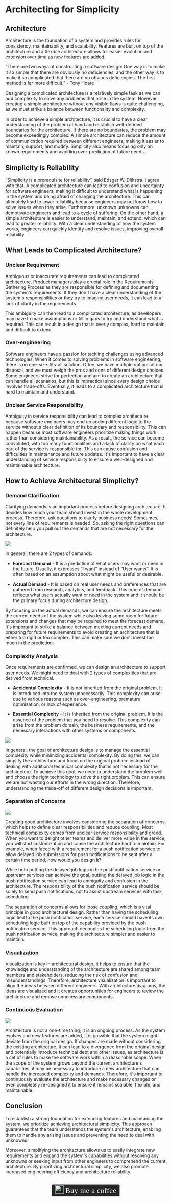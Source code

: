 # Architecting for Simplicity

## Architecture

Architecture is the foundation of a system and provides rules for consistency, maintainability, and scalability. Features are built on top of the architecture and a flexible architecture allows for easier evolution and extension over time as new features are added.

“There are two ways of constructing a software design: One way is to make it so simple that there are obviously no deficiencies, and the other way is to make it so complicated that there are no obvious deficiencies. The first method is far more difficult.” - Tony Hoare

Designing a complicated architecture is a relatively simple task as we can add complexity to solve any problems that arise in the system. However, creating a simple architecture without any visible flaws is quite challenging, as we must strike a balance between functionality and complexity.

In order to achieve a simple architecture, it is crucial to have a clear understanding of the problem at hand and establish well-defined boundaries for the architecture. If there are no boundaries, the problem may become exceedingly complex. A simple architecture can reduce the amount of communication required between different engineers, making it easier to maintain, support, and modify. Simplicity also means focusing only on known requirements and avoiding over-prediction of future needs.

## Simplicity is Reliability

“Simplicity is a prerequisite for reliability”, said Edsger W. Dijkstra. I agree with that. A complicated architecture can lead to confusion and uncertainty for software engineers, making it difficult to understand what is happening in the system and being afraid of changing the architecture. This can ultimately lead to lower reliability because engineers may not know how to solve issues when they arise. Furthermore, unknown unknowns can demotivate engineers and lead to a cycle of suffering. On the other hand, a simple architecture is easier to understand, maintain, and extend, which can lead to greater reliability. With a clear understanding of how the system works, engineers can quickly identify and resolve issues, improving overall reliability.

## What Leads to Complicated Architecture?

### Unclear Requirement

Ambiguous or inaccurate requirements can lead to complicated architecture. Product managers play a crucial role in the Requirements Gathering Process as they are responsible for defining and documenting the system's requirements. If they don't have a clear understanding of the system's responsibilities or they try to imagine user needs, it can lead to a lack of clarity in the requirements.

This ambiguity can then lead to a complicated architecture, as developers may have to make assumptions or fill in gaps to try and understand what is required. This can result in a design that is overly complex, hard to maintain, and difficult to extend.

### Over-engineering

Software engineers have a passion for tackling challenges using advanced technologies. When it comes to solving problems in software engineering, there is no one-size-fits-all solution. Often, we have multiple options at our disposal, and we must weigh the pros and cons of different design choices. Some engineers strive for perfection and aim to create an architecture that can handle all scenarios, but this is impractical since every design choice involves trade-offs. Eventually, it leads to a complicated architecture that is hard to maintain and understand.

### Unclear Service Responsibility 

Ambiguity in service responsibility can lead to complex architecture because software engineers may end up adding different logic to the service without a clear definition of its boundary and responsibility. This can happen because most software engineers prioritize making things work rather than considering maintainability. As a result, the service can become convoluted, with too many functionalities and a lack of clarity on what each part of the service is responsible for. This can cause confusion and difficulties in maintenance and future updates. It's important to have a clear understanding of service responsibility to ensure a well-designed and maintainable architecture.

## How to Achieve Architectural Simplicity?

### Demand Clarification

Clarifying demands is an important process before designing architecture. It decides how much your team should invest in the whole development process. Therefore, ask questions to clarify business needs! Sometimes, not every line of requirements is needed. So, asking the right questions can definitely help you pull out the demands that are not necessary for the architecture.

![](../assets/resources/architecture/architecture-simplicity-1.png)

In general, there are 2 types of demands:

- **Forecast Demand** - It is a prediction of what users may want or need in the future. Usually, it expresses “I want” instead of “User wants”. It is often based on an assumption about what might be useful or desirable.

- **Actual Demand** - It is based on real user needs and preferences that are gathered from research, analytics, and feedback. This type of demand reflects what users actually want or need in the system and it should be the primary focus during architecture design.

By focusing on the actual demands, we can ensure the architecture meets the current needs of the system while also leaving some room for future extensions and changes that may be required to meet the forecast demand. It's important to strike a balance between meeting current needs and preparing for future requirements to avoid creating an architecture that is either too rigid or too complex. This can make sure we don’t invest too much in the prediction.

### Complexity Analysis

Once requirements are confirmed, we can design an architecture to support user needs. We might need to deal with 2 types of complexities that are derived from technical.

- **Accidental Complexity** - It is not inherited from the original problem. It is introduced into the system unnecessarily. This complexity can arise due to various reasons such as over-engineering, premature optimization, or lack of experience.

- **Essential Complexity** - It is inherited from the original problem. It is the essence of the problem that you need to resolve. This complexity can arise from the problem domain, the business requirements, and the necessary interactions with other systems or components.

![](../assets/resources/architecture/architetcure-simplicity-2.png)

In general, the goal of architecture design is to manage the essential complexity while minimizing accidental complexity. By doing this, we can simplify the architecture and focus on the original problem instead of dealing with additional technical complexity that is not necessary for the architecture. To achieve this goal, we need to understand the problem well and choose the right technology to solve the right problem. This can ensure we are not wasting our efforts in the wrong direction. Therefore, understanding the trade-off of different design decisions is important.

### Separation of Concerns

![](../assets/resources/architecture/architecture-simplicity-3.png)

Creating good architecture involves considering the separation of concerns, which helps to define clear responsibilities and reduce coupling. Most technical complexity comes from unclear service responsibility and greed. When you want to delight other teams and deliver more value in the service, you will start customization and cause the architecture hard to maintain. For example, when faced with a requirement for a push notification service to allow delayed job submissions for push notifications to be sent after a certain time period, how would you design it?

While both putting the delayed job logic in the push notification service or upstream services can achieve the goal, putting the delayed job logic in the push notification service can lead to ambiguity and confusion in the architecture. The responsibility of the push notification service should be solely to send push notifications, not to assist upstream services with task scheduling.

The separation of concerns allows for loose coupling, which is a vital principle in good architectural design. Rather than having the scheduling logic tied to the push notification service, each service should have its own scheduling logic built on top of the capability provided by the push notification service. This approach decouples the scheduling logic from the push notification service, making the architecture simpler and easier to maintain.

### Visualization

Visualization is key in architectural design, it helps to ensure that the knowledge and understanding of the architecture are shared among team members and stakeholders, reducing the risk of confusion and misunderstandings. Therefore, architecture visualization is important to align the ideas between different engineers. With architecture diagrams, the ideas are visualized and it creates opportunities for engineers to review the architecture and remove unnecessary components.

### Continuous Evaluation

![](../assets/resources/architecture/architecture-simplicity-4.png)

Architecture is not a one-time thing; it is an ongoing process. As the system evolves and new features are added, it is possible that the system might deviate from the original design. If changes are made without considering the existing architecture, it can lead to a divergence from the original design and potentially introduce technical debt and other issues, as architecture is a set of rules to make the software work within a reasonable scope. When the scope of the system grows beyond the current architecture's capabilities, it may be necessary to introduce a new architecture that can handle the increased complexity and demands. Therefore, it's important to continuously evaluate the architecture and make necessary changes or even completely re-designed it to ensure it remains scalable, flexible, and maintainable.

## Conclusion

To establish a strong foundation for extending features and maintaining the system, we prioritize achieving architectural simplicity. This approach guarantees that the team understands the system's architecture, enabling them to handle any arising issues and preventing the need to deal with unknowns.

Moreover, simplifying the architecture allows us to easily integrate new requirements and expand the system's capabilities without resolving any unknowns or seeking input from other engineers to comprehend the current architecture. By prioritizing architectural simplicity, we also promote increased engineering efficiency and architecture reliability.

<br>
<center>
<style>.bmc-button img{width: 27px !important;margin-bottom: 1px !important;box-shadow: none !important;border: none !important;vertical-align: middle !important;}.bmc-button{line-height: 36px !important;height:37px !important;text-decoration: none !important;display:inline-flex !important;color:#ffffff !important;background-color:#262626 !important;border-radius: 3px !important;border: 1px solid transparent !important;padding: 1px 9px !important;font-size: 23px !important;letter-spacing: 0.6px !important;box-shadow: 0px 1px 2px rgba(190, 190, 190, 0.5) !important;-webkit-box-shadow: 0px 1px 2px 2px rgba(190, 190, 190, 0.5) !important;margin: 0 auto !important;font-family:'Cookie', cursive !important;-webkit-box-sizing: border-box !important;box-sizing: border-box !important;-o-transition: 0.3s all linear !important;-webkit-transition: 0.3s all linear !important;-moz-transition: 0.3s all linear !important;-ms-transition: 0.3s all linear !important;transition: 0.3s all linear !important;}.bmc-button:hover, .bmc-button:active, .bmc-button:focus {-webkit-box-shadow: 0px 1px 2px 2px rgba(190, 190, 190, 0.5) !important;text-decoration: none !important;box-shadow: 0px 1px 2px 2px rgba(190, 190, 190, 0.5) !important;opacity: 0.85 !important;color:#ffffff !important;}</style><link href="https://fonts.googleapis.com/css?family=Cookie" rel="stylesheet"><a class="bmc-button" target="_blank" href="https://www.buymeacoffee.com/raychongtk"><img src="https://www.buymeacoffee.com/assets/img/BMC-btn-logo.svg" alt="Buy me a coffee"><span style="margin-left:5px">Buy me a coffee</span></a>
</center>